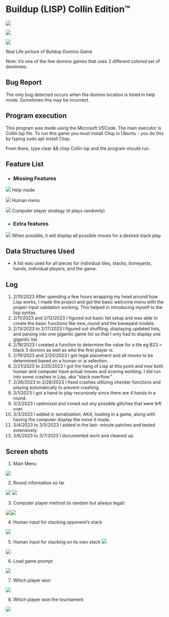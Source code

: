 # Buildup (LISP) Collin Edition™ 

![](Aspose.Words.6556f893-a100-4d2e-b60d-25ae027f50f9.001.jpeg)

![](Aspose.Words.6556f893-a100-4d2e-b60d-25ae027f50f9.002.jpeg)

![](Aspose.Words.6556f893-a100-4d2e-b60d-25ae027f50f9.003.jpeg)

Real Life picture of Buildup Domino Game 

Note: it’s one of the few domino games that uses 2 different colored set of dominoes. 

## Bug Report 

The only bug detected occurs when the domino location is listed in help mode. Sometimes this may be incorrect. 

## Program execution 

This program was made using the Microsoft VSCode. The main executor is Collin.lsp file. To run this game you must install Clisp in Ubuntu - you do this by typing  sudo apt install Clisp. 

From there, type clear && clisp Collin.lsp and the program should run. 

## Feature List 

- ### Missing Features 

![](Aspose.Words.6556f893-a100-4d2e-b60d-25ae027f50f9.004.png) Help mode  

![](Aspose.Words.6556f893-a100-4d2e-b60d-25ae027f50f9.004.png) Human menu 

![](Aspose.Words.6556f893-a100-4d2e-b60d-25ae027f50f9.004.png) Computer player strategy (it plays randomly) 

- ### Extra features  

![](Aspose.Words.6556f893-a100-4d2e-b60d-25ae027f50f9.004.png) When possible, it will display all possible moves for a desired stack play 

## Data Structures Used 

- A list was used for all pieces for individual tiles, stacks, boneyards, hands, individual players, and the game. 

## Log 

1. 2/10/2023 After spending a few hours wrapping my head around how Lisp works, I made the project and got the basic welcome menu with the proper input validation working. This helped in introducing myself to the lisp syntax. 
1. 2/11/2023 and 2/12/2023 I figured out basic list setup and was able to create the basic functions like new\_round and the boneyard models.  
1. 2/13/2023 to 2/17/2023 I figured out shuffling, displaying updated lists, and parsing into one gigantic game list so that I only had to display one gigantic list. 
4. 2/18/2023 I created a function to determine the value for a tile eg B23 = black 5 domino as well as who the first player is.  
4. 2/19/2023 and 2/20/2023 I got legal placement and all moves to be determined based on a human or ai selection. 
4. 2/21/2023 to 2/25/2023 I got the hang of Lisp at this point and now both human and computer have actual moves and scoring working. I did run into some crashes in Lisp, aka “stack overflow.”  
4. 2/26/2023 to 2/28/2023 I fixed crashes utilizing checker functions and playing automatically to prevent crashing. 
4. 3/1/2023 I got a hand to play recursively since there are 4 hands in a round. 
4. 3/2/2023 I optimized and ironed out any possible glitches that were left over. 
10. 3/3/2023 I added in serialization, AKA, loading in a game, along with having the computer display the move it made.  
10. 3/4/2023 to 3/5/2023 I added in the last- minute patches and tested extensively. 
10. 3/6/2023 to 3/7/2023 I documented work and cleaned up.  

## Screen shots 

1. Main Menu

![](Aspose.Words.6556f893-a100-4d2e-b60d-25ae027f50f9.005.png)

2. Round information so far

![](Aspose.Words.6556f893-a100-4d2e-b60d-25ae027f50f9.006.jpeg)
![](Aspose.Words.6556f893-a100-4d2e-b60d-25ae027f50f9.007.jpeg)

3. Computer player method (is random but always legal)

![](Aspose.Words.6556f893-a100-4d2e-b60d-25ae027f50f9.008.jpeg)![](Aspose.Words.6556f893-a100-4d2e-b60d-25ae027f50f9.009.jpeg)

4. Human input for stacking opponent’s stack 

![](Aspose.Words.6556f893-a100-4d2e-b60d-25ae027f50f9.010.jpeg)

5. Human input for stacking on its own stack ![](Aspose.Words.6556f893-a100-4d2e-b60d-25ae027f50f9.011.png)

![](Aspose.Words.6556f893-a100-4d2e-b60d-25ae027f50f9.012.jpeg)

6. Load game prompt 

![](Aspose.Words.6556f893-a100-4d2e-b60d-25ae027f50f9.013.png)

7. Which player won 

![](Aspose.Words.6556f893-a100-4d2e-b60d-25ae027f50f9.014.jpeg)

8. Which player won the tournament 

![](Aspose.Words.6556f893-a100-4d2e-b60d-25ae027f50f9.015.jpeg)
